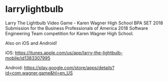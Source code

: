 # larrylightbulb
Larry The Lightbulb Video Game - Karen Wagner High School BPA SET 2018
Submission for the Business Professionals of America 2018 Software Engineering Team competition for Karen Wagner High School.

Also on iOS and Android!

iOS: https://itunes.apple.com/us/app/larry-the-lightbulb-mobile/id1383307995

Android: https://play.google.com/store/apps/details?id=com.wagner.game&hl=en_US
